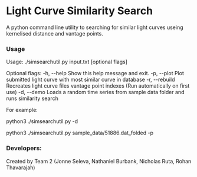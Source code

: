 # Light Curve Similarity Search

A python command line utility to searching for similar light curves useing kernelised distance and vantage points.

### Usage

Usage: ./simsearchutil.py input.txt  [optional flags]

Optional flags:
  -h, --help        Show this help message and exit.
  -p, --plot        Plot submitted light curve with most similar curve in database
  -r, --rebuild     Recreates light curve files vantage point indexes (Run automatically on first use)
  -d, --demo        Loads a random time series from sample data folder and runs similarity search

For example:

python3 ./simsearchutil.py -d

python3 ./simsearchutil.py sample_data/51886.dat_folded -p

### Developers:

Created by Team 2 (Jonne Seleva, Nathaniel Burbank, Nicholas Ruta, Rohan Thavarajah)